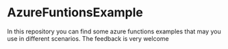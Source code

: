 # AzureFuntionsExample
In this repository you can find some azure functions examples that may you use in different scenarios.
The feedback is very welcome
